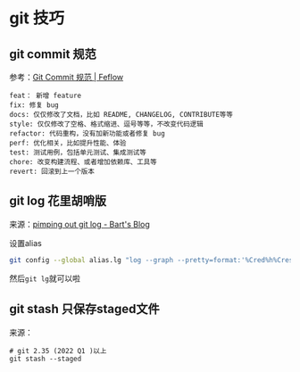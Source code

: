 # git 技巧


## git commit 规范

参考：[Git Commit 规范 | Feflow](https://feflowjs.com/zh/guide/rule-git-commit.html)


```
feat： 新增 feature
fix: 修复 bug
docs: 仅仅修改了文档，比如 README, CHANGELOG, CONTRIBUTE等等
style: 仅仅修改了空格、格式缩进、逗号等等，不改变代码逻辑
refactor: 代码重构，没有加新功能或者修复 bug
perf: 优化相关，比如提升性能、体验
test: 测试用例，包括单元测试、集成测试等
chore: 改变构建流程、或者增加依赖库、工具等
revert: 回滚到上一个版本
```

## git log 花里胡哨版

来源：[pimping out git log - Bart's Blog](http://www.jukie.net/bart/blog/pimping-out-git-log)

设置alias
```bash 
git config --global alias.lg "log --graph --pretty=format:'%Cred%h%Creset %C(yellow)%d%Creset %s %Cgreen(%cr)%Creset' --abbrev-commit --date=relative"
```

然后`git lg`就可以啦


## git stash 只保存staged文件

来源：[](https://stackoverflow.com/a/59874960)
```
# git 2.35 (2022 Q1 )以上 
git stash --staged

```


